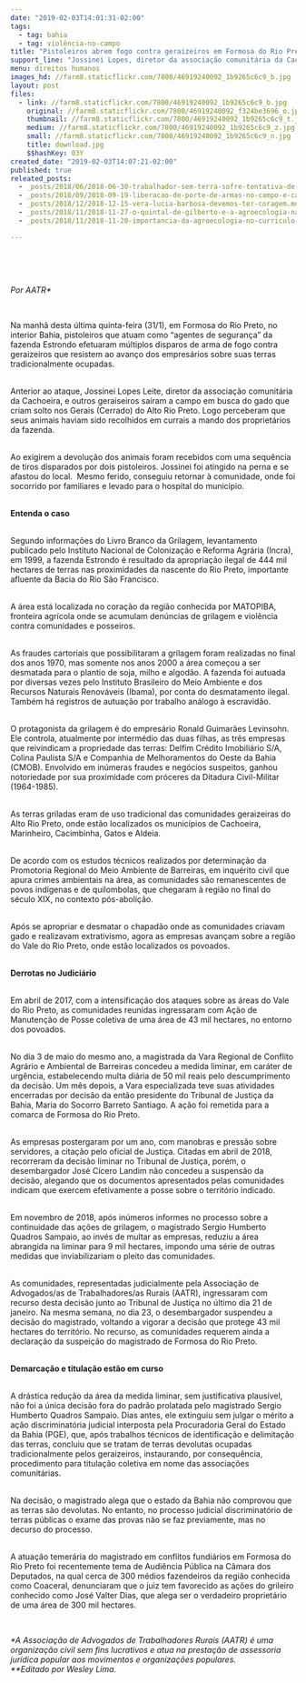 ```yaml
---
date: "2019-02-03T14:01:31-02:00"
tags:
  - tag: bahia
  - tag: violência-no-campo
title: "Pistoleiros abrem fogo contra geraizeiros em Formosa do Rio Preto, na BA"
support_line: "Jossinei Lopes, diretor da associação comunitária da Cachoeira, foi atingido com um tiro na perna"
menu: direitos humanos
images_hd: //farm8.staticflickr.com/7800/46919240092_1b9265c6c9_b.jpg
layout: post
files:
  - link: //farm8.staticflickr.com/7800/46919240092_1b9265c6c9_b.jpg
    original: //farm8.staticflickr.com/7800/46919240092_f324be3696_o.jpg
    thumbnail: //farm8.staticflickr.com/7800/46919240092_1b9265c6c9_t.jpg
    medium: //farm8.staticflickr.com/7800/46919240092_1b9265c6c9_z.jpg
    small: //farm8.staticflickr.com/7800/46919240092_1b9265c6c9_n.jpg
    title: download.jpg
    $$hashKey: 03Y
created_date: "2019-02-03T14:07:21-02:00"
published: true
releated_posts:
  - _posts/2018/06/2018-06-30-trabalhador-sem-terra-sofre-tentativa-de-homicidio-no-oeste-da-bahia.md
  - _posts/2018/09/2018-09-19-liberacao-de-porte-de-armas-no-campo-e-carta-branca-para-matar-afirma-indigena.md
  - _posts/2018/12/2018-12-15-vera-lucia-barbosa-devemos-ter-coragem.md
  - _posts/2018/11/2018-11-27-o-quintal-de-gilberto-e-a-agroecologia-na-saude-das-camponesas-e-camponeses.md
  - _posts/2018/11/2018-11-20-importancia-da-agroecologia-no-curriculo-das-escola-do-campo.md

---
```

<p>&nbsp;</p>

<p>&nbsp;</p>

<p><em>Por AATR*</em></p>

<p>&nbsp;</p>

<p>Na manh&atilde; desta &uacute;ltima quinta-feira (31/1), em Formosa do Rio Preto, no interior Bahia, pistoleiros que atuam como &ldquo;agentes de seguran&ccedil;a&rdquo; da fazenda Estrondo efetuaram m&uacute;ltiplos disparos de arma de fogo contra geraizeiros que resistem ao avan&ccedil;o dos empres&aacute;rios sobre suas terras tradicionalmente ocupadas.&nbsp;</p>

<p><br />
Anterior ao ataque, Jossinei Lopes Leite, diretor da associa&ccedil;&atilde;o comunit&aacute;ria da Cachoeira, e outros geraiseiros sa&iacute;ram a campo em busca do gado que criam solto nos Gerais (Cerrado) do Alto Rio Preto. Logo perceberam que seus animais haviam sido recolhidos em currais a mando dos propriet&aacute;rios da fazenda.&nbsp;</p>

<p><br />
Ao exigirem a devolu&ccedil;&atilde;o dos animais foram recebidos com uma sequ&ecirc;ncia de tiros disparados por dois pistoleiros. Jossinei foi atingido na perna e se afastou do local.&nbsp; Mesmo ferido, conseguiu retornar &agrave; comunidade, onde foi socorrido por familiares e levado para o hospital do munic&iacute;pio.</p>

<p><br />
<strong>Entenda o caso</strong></p>

<p><br />
Segundo informa&ccedil;&otilde;es do Livro Branco da Grilagem, levantamento publicado pelo Instituto Nacional de Coloniza&ccedil;&atilde;o e Reforma Agr&aacute;ria (Incra), em 1999, a fazenda Estrondo &eacute; resultado da apropria&ccedil;&atilde;o ilegal de 444 mil hectares de terras nas proximidades da nascente do Rio Preto, importante afluente da Bacia do Rio S&atilde;o Francisco.&nbsp;</p>

<p><br />
A &aacute;rea est&aacute; localizada no cora&ccedil;&atilde;o da regi&atilde;o conhecida por MATOPIBA, fronteira agr&iacute;cola onde se acumulam den&uacute;ncias de grilagem e viol&ecirc;ncia contra comunidades e posseiros.&nbsp;</p>

<p><br />
As fraudes cartoriais que possibilitaram a grilagem foram realizadas no final dos anos 1970, mas somente nos anos 2000 a &aacute;rea come&ccedil;ou a ser desmatada para o plantio de soja, milho e algod&atilde;o. A fazenda foi autuada por diversas vezes pelo Instituto Brasileiro do Meio Ambiente e dos Recursos Naturais Renov&aacute;veis (Ibama), por conta do desmatamento ilegal. Tamb&eacute;m h&aacute; registros de autua&ccedil;&atilde;o por trabalho an&aacute;logo &agrave; escravid&atilde;o.</p>

<p><br />
O protagonista da grilagem &eacute; do empres&aacute;rio Ronald Guimar&atilde;es Levinsohn. Ele controla, atualmente por interm&eacute;dio das duas filhas, as tr&ecirc;s empresas que reivindicam a propriedade das terras: Delfim Cr&eacute;dito Imobili&aacute;rio S/A, Colina Paulista S/A e Companhia de Melhoramentos do Oeste da Bahia (CMOB). Envolvido em in&uacute;meras fraudes e neg&oacute;cios suspeitos, ganhou notoriedade por sua proximidade com pr&oacute;ceres da Ditadura Civil-Militar (1964-1985).&nbsp; &nbsp;</p>

<p><br />
As terras griladas eram de uso tradicional das comunidades geraizeiras do Alto Rio Preto, onde est&atilde;o localizados os munic&iacute;pios de Cachoeira, Marinheiro, Cacimbinha, Gatos e Aldeia.&nbsp;</p>

<p><br />
De acordo com os estudos t&eacute;cnicos realizados por determina&ccedil;&atilde;o da Promotoria Regional do Meio Ambiente de Barreiras, em inqu&eacute;rito civil que apura crimes ambientais na &aacute;rea, as comunidades s&atilde;o remanescentes de povos ind&iacute;genas e de quilombolas, que chegaram &agrave; regi&atilde;o no final do s&eacute;culo XIX, no contexto p&oacute;s-aboli&ccedil;&atilde;o.&nbsp;</p>

<p><br />
Ap&oacute;s se apropriar e desmatar o chapad&atilde;o onde as comunidades criavam gado e realizavam extrativismo, agora as empresas avan&ccedil;am sobre a regi&atilde;o do Vale do Rio Preto, onde est&atilde;o localizados os povoados.&nbsp;</p>

<p><br />
<strong>Derrotas no Judici&aacute;rio</strong></p>

<p><br />
Em abril de 2017, com a intensifica&ccedil;&atilde;o dos ataques sobre as &aacute;reas do Vale do Rio Preto, as comunidades reunidas ingressaram com A&ccedil;&atilde;o de Manuten&ccedil;&atilde;o de Posse coletiva de uma &aacute;rea de 43 mil hectares, no entorno dos povoados.&nbsp;</p>

<p><br />
No dia 3 de maio do mesmo ano, a magistrada da Vara Regional de Conflito Agr&aacute;rio e Ambiental de Barreiras concedeu a medida liminar, em car&aacute;ter de urg&ecirc;ncia, estabelecendo multa di&aacute;ria de 50 mil reais pelo descumprimento da decis&atilde;o. Um m&ecirc;s depois, a Vara especializada teve suas atividades encerradas por decis&atilde;o da ent&atilde;o presidente do Tribunal de Justi&ccedil;a da Bahia, Maria do Socorro Barreto Santiago. A a&ccedil;&atilde;o foi remetida para a comarca de Formosa do Rio Preto.&nbsp;</p>

<p><br />
As empresas postergaram por um ano, com manobras e press&atilde;o sobre servidores, a cita&ccedil;&atilde;o pelo oficial de Justi&ccedil;a. Citadas em abril de 2018, recorreram da decis&atilde;o liminar no Tribunal de Justi&ccedil;a, por&eacute;m, o desembargador Jos&eacute; C&iacute;cero Landim n&atilde;o concedeu a suspens&atilde;o da decis&atilde;o, alegando que os documentos apresentados pelas comunidades indicam que exercem efetivamente a posse sobre o territ&oacute;rio indicado.&nbsp;</p>

<p><br />
Em novembro de 2018, ap&oacute;s in&uacute;meros informes no processo sobre a continuidade das a&ccedil;&otilde;es de grilagem, o magistrado Sergio Humberto Quadros Sampaio, ao inv&eacute;s de multar as empresas, reduziu a &aacute;rea abrangida na liminar para 9 mil hectares, impondo uma s&eacute;rie de outras medidas que inviabilizariam o pleito das comunidades.&nbsp;</p>

<p><br />
As comunidades, representadas judicialmente pela Associa&ccedil;&atilde;o de Advogados/as de Trabalhadores/as Rurais (AATR), ingressaram com recurso desta decis&atilde;o junto ao Tribunal de Justi&ccedil;a no &uacute;ltimo dia 21 de janeiro. Na mesma semana, no dia 23, o desembargador suspendeu a decis&atilde;o do magistrado, voltando a vigorar a decis&atilde;o que protege 43 mil hectares do territ&oacute;rio. No recurso, as comunidades requerem ainda a declara&ccedil;&atilde;o da suspei&ccedil;&atilde;o do magistrado de Formosa do Rio Preto.</p>

<p><br />
<strong>Demarca&ccedil;&atilde;o e titula&ccedil;&atilde;o est&atilde;o&nbsp;em curso</strong></p>

<p><br />
A dr&aacute;stica redu&ccedil;&atilde;o da &aacute;rea da medida liminar, sem justificativa plaus&iacute;vel, n&atilde;o foi a &uacute;nica decis&atilde;o fora do padr&atilde;o prolatada pelo magistrado Sergio Humberto Quadros Sampaio. Dias antes, ele extinguiu sem julgar o m&eacute;rito a a&ccedil;&atilde;o discriminat&oacute;ria judicial interposta pela Procuradoria Geral do Estado da Bahia (PGE), que, ap&oacute;s trabalhos t&eacute;cnicos de identifica&ccedil;&atilde;o e delimita&ccedil;&atilde;o das terras, concluiu que se tratam de terras devolutas ocupadas tradicionalmente pelos geraizeiros, instaurando, por consequ&ecirc;ncia, procedimento para titula&ccedil;&atilde;o coletiva em nome das associa&ccedil;&otilde;es comunit&aacute;rias.</p>

<p><br />
Na decis&atilde;o, o magistrado alega que o estado da Bahia n&atilde;o comprovou que as terras s&atilde;o devolutas. No entanto, no processo judicial discriminat&oacute;rio de terras p&uacute;blicas o exame das provas n&atilde;o se faz previamente, mas no decurso do processo.&nbsp;</p>

<p><br />
A atua&ccedil;&atilde;o temer&aacute;ria do magistrado em conflitos fundi&aacute;rios em Formosa do Rio Preto foi recentemente tema de Audi&ecirc;ncia P&uacute;blica na C&acirc;mara dos Deputados, na qual cerca de 300 m&eacute;dios fazendeiros da regi&atilde;o conhecida como Coaceral, denunciaram que o juiz tem favorecido as a&ccedil;&otilde;es do grileiro conhecido como Jos&eacute; Valter Dias, que alega ser o verdadeiro propriet&aacute;rio de uma &aacute;rea de 300 mil hectares.&nbsp;</p>

<p>&nbsp;</p>

<p><em>*A&nbsp;Associa&ccedil;&atilde;o de Advogados de Trabalhadores Rurais&nbsp;(AATR) &eacute;&nbsp;uma organiza&ccedil;&atilde;o civil sem fins lucrativos e&nbsp;atua na presta&ccedil;&atilde;o de assessoria jur&iacute;dica popular aos movimentos e organiza&ccedil;&otilde;es populares.<br />
**Editado por Wesley Lima.</em></p>

<p>&nbsp;</p>

<p>&nbsp;</p>
